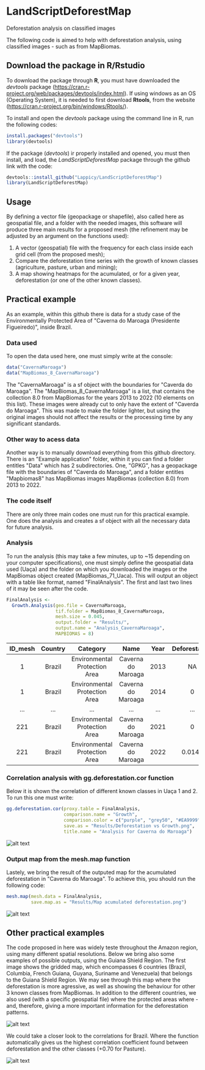 # LandScriptDeforestMap
Deforestation analysis on classified images

The following code is aimed to help with deforestation analysis, using classified images - such as from MapBiomas.

## Download the package in R/Rstudio

To download the package through **R**, you must have downloaded the *devtools* package (https://cran.r-project.org/web/packages/devtools/index.html). If using windows as an OS (Operating System), it is needed to first download **Rtools**, from the website (https://cran.r-project.org/bin/windows/Rtools/).

To install and open the *devtools* package using the command line in R, run the following codes:
```r
install.packages("devtools")
library(devtools)
```
If the package (*devtools*) ir properly installed and opened, you must then install, and load, the *LandScriptDeforestMap* package through the github link with the code:
```r
devtools::install_github("Lappicy/LandScriptDeforestMap")
library(LandScriptDeforestMap)
```

## Usage
By defining a vector file (geopackage or shapefile), also called here as geospatial file, and a folder with the needed images, this software will produce three main results for a proposed mesh (the refinement may be adjusted by an argument on the functions used):
1. A vector (geospatial) file with the frequency for each class inside each grid cell (from the proposed mesh);
2. Compare the deforestation time series with the growth of known classes (agriculture, pasture, urban and mining);
3. A map showing heatmaps for the acumulated, or for a given year, deforestation (or one of the other known classes).

## Practical example
As an example, within this github there is data for a study case of the Environmentally Protected Area of "Caverna do Maroaga (Presidente Figueiredo)", inside Brazil.

### Data used
To open the data used here, one must simply write at the console:
```r
data("CavernaMaroaga")
data("MapBiomas_8_CavernaMaroaga")
```

The "CavernaMaroaga" is a sf object with the boundaries for "Caverda do Maroaga". The "MapBiomas_8_CavernaMaroaga" is a list, that contains the collection 8.0 from MapBiomas for the years 2013 to 2022 (10 elements on this list). These images were already cut to only have the extent of "Caverda do Maroaga". This was made to make the folder lighter, but using the original images should not affect the results or the processing time by any significant standards.

### Other way to acess data
Another way is to manually download everything from this github directory. There is an "Example application" folder, within it you can find a folder entitles "Data" which has 2 subdirectories. One, "GPKG", has a geopackage file with the boundaries of "Caverda do Maroaga", and a folder entitles "Mapbiomas8" has MapBiomas images MapBiomas (collection 8.0) from 2013 to 2022.

### The code itself
There are only three main codes one must run for this practical example. One does the analysis and creates a sf object with all the necessary data for future analysis. 

### Analysis
To run the analysis (this may take a few minutes, up to ~15 depending on your computer specifications), one must simply define the geospatial data used (Uaça) and the folder on which you downloaded the images or the MapBiomas object created (MapBiomas_71_Uaca). This will output an object with a table like format, named "FinalAnalysis". The first and last two lines of it may be seen after the code.
```r
FinalAnalysis <-
  Growth.Analysis(geo.file = CavernaMaroaga,
                  tif.folder = MapBiomas_8_CavernaMaroaga,
                  mesh.size = 0.045,
                  output.folder = "Results/",
                  output.name = "Analysis_CavernaMaroaga",
                  MAPBIOMAS = 8)
```

| ID_mesh |	Country | Category | Name | Year | Deforestation | Reforestation | Growth_Urban | Growth_Mining | Growth_Pasture | Growth_Agriculture | Forest | NonForest | Water | Others | Urban | Mining | Pasture | Agriculture | 0 | 3 | 4 | 6 | 11 | 12 | 15 | 24 | 30 | 33 | 41 |
| :----------: | :----------: | :--------------------: | :--------------------: | :----------: | :----------: | :----------: | :----------: | :----------: | :----------: | :----------: | :----------: | :----------: | :----------: | :----------: | :----------: | :----------: | :----------: | :----------: | :----------: | :----------: | :----------: | :----------: | :----------: | :----------: | :----------: | :----------: | :----------: | :----------: | :----------: |
| 1	| Brazil | Environmental Protection Area | Caverna do Maroaga | 2013 | NA | NA | NA | NA | NA | NA | 9.09 | 0 | 0 | 0 | 0 | 0 | 0 | 0 | NA | 9.09 | NA | NA | NA | NA | NA | NA | NA | NA | NA |
| 1 |	Brazil | Environmental Protection Area | Caverna do Maroaga | 2014 | 0 | 0 | 0 | 0 | 0 | 0 | 9.09 | 0 | 0 | 0 | 0 | 0 | 0 | 0 | NA | NA | 9.09 | NA | NA | NA | NA | NA | NA | NA | NA |
| ... | ... | ... | ... | ... | ... | ... | ... | ... | ... | ... | ... | ... | ... | ... | ... | ... | ... | ... | ... | ... | ... | ... | ... | ... | ... | ... | ... | ... | ... |
| 221 | Brazil | Environmental Protection Area | Caverna do Maroaga |	2021 | 0 | 0 | 0 | 0 | 0 | 0 | 1.2141 | 0.0837 | 0.0252 | 0 | 0 | 0 | 0 | 0 | NA | 1.2141 | NA | NA | 0.0405 | 0.0432 | NA | NA | NA | 0.0252 | NA |
| 221 | Brazil |Environmental Protection Area |	Caverna do Maroaga | 2022 | 0.0144 | 0 | 0 | 0 | 0 | 0 | 1.1997 | 0.0396 | 0.0837 | 0 | 0 | 0 | 0 | 0 | NA | 1.1997 | NA | NA | NA | 0.0396 | NA | NA | NA | 0.0837 | NA |

### Correlation analysis with gg.deforestation.cor function
Below it is shown the correlation of different known classes in Uaça 1 and 2. To run this one must write:
```r
gg.deforestation.cor(proxy.table = FinalAnalysis,
                     comparison.name = "Growth",
                     comparison.color = c("purple", "grey50", "#EA9999", "darkorange"),
                     save.as = "Results/Deforestation vs Growth.png",
                     title.name = "Analysis for Caverna do Maroaga")
```
![alt text](https://github.com/Lappicy/DeforestMapBiomas/blob/main/Example%20application/Results/Deforestation%20vs%20Growth.png?raw=true)

### Output map from the mesh.map function
Lastely, we bring the result of the outputed map for the acumulated deforestation in "Caverna do Maroaga". To achieve this, you should run the following code:
```r
mesh.map(mesh.data = FinalAnalysis,
         save.map.as = "Results/Map acumulated deforestation.png")
```
![alt text](https://github.com/Lappicy/DeforestMapBiomas/blob/main/Example%20application/Results/Map%20acumulated%20deforestation.png?raw=true)

## Other practical examples
The code proposed in here was widely teste throughout the Amazon region, using many different spatial resolutions. Below we bring also some examples of possible outputs, using the Guiana Shield Region. The first image shows the gridded map, which encompasses 6 countries (Brazil, Columbia, French Guiana, Guyana, Suriname and Venezuela) that belongs to the Guiana Shield Region. We may see through this map where the deforestation is more agressive, as well as showing the behaviour for other 3 known classes from MapBiomas. In addition to the different countries, we also used (with a specific geospatial file) where the protected areas where - and, therefore, giving a more important information for the deforestation patterns.

![alt text](https://github.com/Lappicy/DeforestMapBiomas/blob/main/Example%20application/Others/Guiana%20Shield%20Example.png?raw=true)

We could take a closer look to the correlations for Brazil. Where the function automatically gives us the highest correlation coefficient found between deforestation and the other classes (+0.70 for Pasture).

![alt text](https://github.com/Lappicy/DeforestMapBiomas/blob/main/Example%20application/Others/Brazil%20example.png?raw=true)


